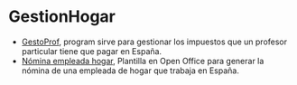 # GestionHogar

* [GestoProf](https://github.com/dgerod/GestoProf), program sirve para gestionar los impuestos que un profesor particular tiene que pagar en España.
* [Nómina empleada hogar](https://github.com/dgerod/NEH), Plantilla en Open Office para generar la nómina de una empleada de hogar que trabaja en España.

